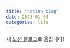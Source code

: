 ```yaml
---
title: "notion blog" 
date: 2023-01-04
categories: life
---
```



새 [노션 블로그](https://www.notion.so/slyfizz/slyfizz-s-rev-for-fun-01a89e24864744b486e16521b53949d9)로 옮깁니다!
